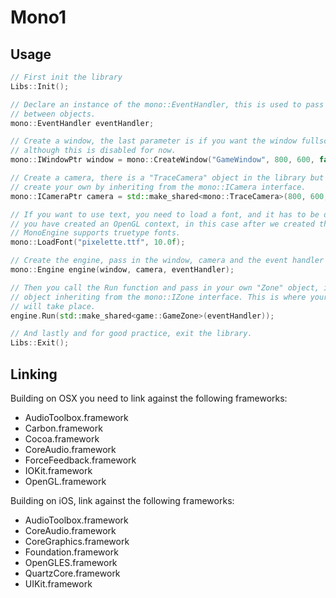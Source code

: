 Mono1
=====

## Usage

```C++
// First init the library
Libs::Init();

// Declare an instance of the mono::EventHandler, this is used to pass events
// between objects.
mono::EventHandler eventHandler;

// Create a window, the last parameter is if you want the window fullscreen or not,
// although this is disabled for now.
mono::IWindowPtr window = mono::CreateWindow("GameWindow", 800, 600, false);

// Create a camera, there is a "TraceCamera" object in the library but you can
// create your own by inheriting from the mono::ICamera interface.
mono::ICameraPtr camera = std::make_shared<mono::TraceCamera>(800, 600, eventHandler);

// If you want to use text, you need to load a font, and it has to be done after
// you have created an OpenGL context, in this case after we created the window.
// MonoEngine supports truetype fonts.
mono::LoadFont("pixelette.ttf", 10.0f);

// Create the engine, pass in the window, camera and the event handler
mono::Engine engine(window, camera, eventHandler);

// Then you call the Run function and pass in your own "Zone" object, it's an
// object inheriting from the mono::IZone interface. This is where your game
// will take place.
engine.Run(std::make_shared<game::GameZone>(eventHandler));

// And lastly and for good practice, exit the library.
Libs::Exit();
```

## Linking

Building on OSX you need to link against the following frameworks:

* AudioToolbox.framework
* Carbon.framework
* Cocoa.framework
* CoreAudio.framework
* ForceFeedback.framework
* IOKit.framework
* OpenGL.framework

Building on iOS, link against the following frameworks:

* AudioToolbox.framework
* CoreAudio.framework
* CoreGraphics.framework
* Foundation.framework
* OpenGLES.framework
* QuartzCore.framework
* UIKit.framework
